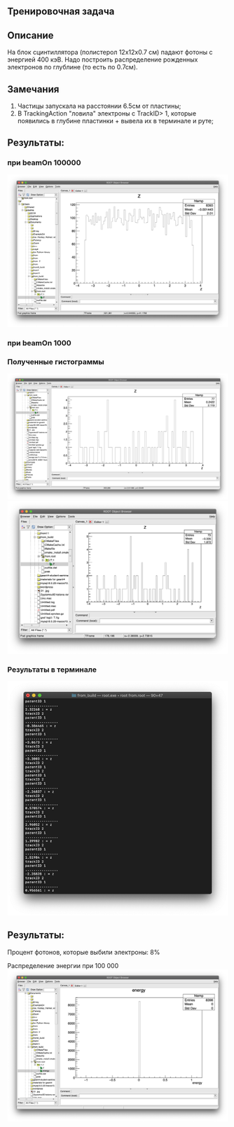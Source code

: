 Тренировочная задача
--------------------------  

## Описание

На блок сцинтиллятора (полистерол 12х12х0.7 см) падают фотоны с энергией 400 кэВ. Надо построить распределение рожденных электронов по глублине (то есть по 0.7см).

## Замечания

1. Частицы запускала на расстоянии 6.5см от пластины;
2. В TrackingAction "ловила" электроны с TrackID> 1, которые появились в глубине пластинки + вывела их в терминале и руте;

## Результаты:

### при beamOn 100000

![alt text](img/5.png "данные")​



### при beamOn 1000

### Полученные гистограммы 
![alt text](img/3.png "данные")​
![alt text](img/4.png "данные")​

### Результаты в терминале 
![alt text](img/1.png "данные")​


## Результаты:

Процент фотонов, которые выбили электроны: 8%

Распределение энергии при 100 000 
![alt text](img/6.png "данные")​

